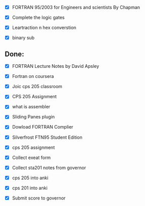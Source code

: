 
- [x] FORTRAN 95/2003 for Engineers and scientists By Chapman
- [x] Complete the logic gates
- [x] Leartraction
n hex converstion
- [x] binary sub


## Done:
- [x] FORTRAN Lecture Notes by David Apsley
- [x] Fortran on coursera
- [x] Joic cps 205 classroom
- [x] CPS 205 Assignment 
- [x] what is assembler
- [x] Sliding Panes plugin
- [x] Dowload FORTRAN Complier
- [x] Silverfrost FTN95 Student Edition
- [x] cps 205 assignment
- [x] Collect exeat form
- [x] Collect sta201 notes from governor
- [x] cps 205 into anki
- [x] cps 201 into anki
- [x] Submit score to governor


